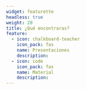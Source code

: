 ```yaml
---
widget: featurette
headless: true
weight: 20
title: ¿Qué encontraras?
feature:
  - icon: chalkboard-teacher
    icon_pack: fas
    name: Presentaciones
    description:
  - icon: code
    icon_pack: fas
    name: Material
    description:
---
```

